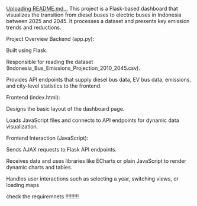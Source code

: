 [Uploading README.md…]()
This project is a Flask-based dashboard that visualizes the transition from diesel buses to electric buses in Indonesia between 2025 and 2045. It processes a dataset and presents key emission trends and reductions.

Project Overview
Backend (app.py):

Built using Flask.

Responsible for reading the dataset (Indonesia_Bus_Emissions_Projection_2010_2045.csv).

Provides API endpoints that supply diesel bus data, EV bus data, emissions, and city-level statistics to the frontend.

Frontend (index.html):

Designs the basic layout of the dashboard page.

Loads JavaScript files and connects to API endpoints for dynamic data visualization.

Frontend Interaction (JavaScript):

Sends AJAX requests to Flask API endpoints.

Receives data and uses libraries like ECharts or plain JavaScript to render dynamic charts and tables.

Handles user interactions such as selecting a year, switching views, or loading maps

check the requiremnets !!!!!!!!!
